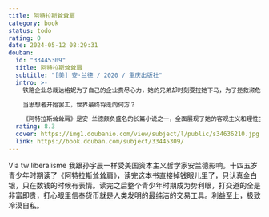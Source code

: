 ```yaml
---
title: 阿特拉斯耸耸肩
category: book
status: todo
rating: 0
date: 2024-05-12 08:29:31
douban:
  id: "33445309"
  title: 阿特拉斯耸耸肩
  subtitle: "[美] 安·兰德 / 2020 / 重庆出版社"
  intro: >-
    铁路企业总裁达格妮为了自己的企业费尽心力，她的兄弟却时刻要拉她下马，为了拯救濒危的公司，她和发明家里尔登联手，试图维护正常的商业运转，但社会资源的日益短缺、具有创造能力的人不断失踪，让他们处处受制。她与平庸的大众、总想依靠别人的懒人、处心积虑要阻挠他们的敌人正面交锋……眼睁睁看着梦想化为不可能，她说不清为什么孤独，唯一能够表达出来的是：这不是我所期望的世界。一次偶然的飞机事故，她闯入了另一个亚特兰蒂斯，看到了那些本以为已经消失的各行各业的创造者，还有一切危机的策划者——约翰·高尔特，但他们声称：绝不回到现实的世界！

    当思想者开始罢工，世界最终将走向何方？

    《阿特拉斯耸耸肩》是安·兰德颇负盛名的长篇小说之一，全面展现了她的客观主义和理性主义思想。它以虚构的美国社会为背景，展现了如果每一行业具有创造力的人都停止工作、消失不见，世界将呈现怎样的图景，塑造了意志坚定、为理想而战的社会精英形象。本书首版于1957年，自出版后一直畅销不衰。
  rating: 8.3
  cover: https://img1.doubanio.com/view/subject/l/public/s34636210.jpg
  link: https://book.douban.com/subject/33445309/
---
```


Via tw liberalisme 我跟孙宇晨一样受美国资本主义哲学家安兰德影响。十四五岁青少年时期读了《阿特拉斯耸耸肩》，读完这本书直接掉钱眼儿里了，只认真金白银，只在数钱的时候有表情。读完之后整个青少年时期成为势利眼，打交道的全是非富即贵，打心眼里信奉货币就是人类发明的最纯洁的交易工具。利益至上，极致冷漠自私。
